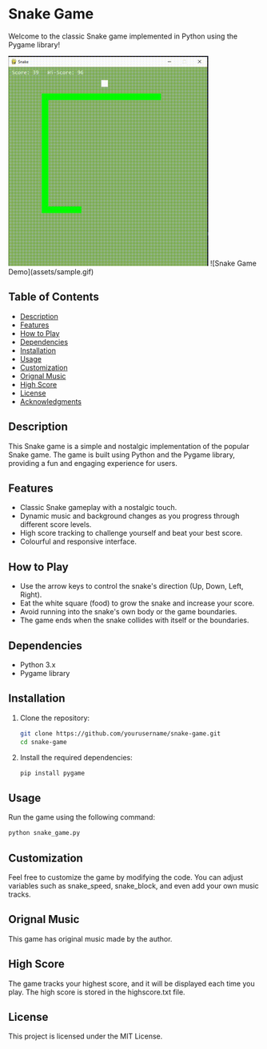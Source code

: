 # Snake Game

Welcome to the classic Snake game implemented in Python using the Pygame library!

<img src="assets/sample.gif" width="400">
![Snake Game Demo](assets/sample.gif)

## Table of Contents
- [Description](#description)
- [Features](#features)
- [How to Play](#how-to-play)
- [Dependencies](#dependencies)
- [Installation](#installation)
- [Usage](#usage)
- [Customization](#customization)
- [Orignal Music](#original-music)
- [High Score](#high-score)
- [License](#license)
- [Acknowledgments](#acknowledgments)

## Description

This Snake game is a simple and nostalgic implementation of the popular Snake game. The game is built using Python and the Pygame library, providing a fun and engaging experience for users.

## Features

- Classic Snake gameplay with a nostalgic touch.
- Dynamic music and background changes as you progress through different score levels.
- High score tracking to challenge yourself and beat your best score.
- Colourful and responsive interface.

## How to Play

- Use the arrow keys to control the snake's direction (Up, Down, Left, Right).
- Eat the white square (food) to grow the snake and increase your score.
- Avoid running into the snake's own body or the game boundaries.
- The game ends when the snake collides with itself or the boundaries.

## Dependencies

- Python 3.x
- Pygame library

## Installation

1. Clone the repository:

   ```bash
   git clone https://github.com/yourusername/snake-game.git
   cd snake-game
   ```
   
2. Install the required dependencies:

   ```bash
   pip install pygame
   ```

## Usage

Run the game using the following command:

```bash
python snake_game.py
```

## Customization

Feel free to customize the game by modifying the code. You can adjust variables such as snake_speed, snake_block, and even add your own music tracks.

## Orignal Music

This game has original music made by the author.

## High Score

The game tracks your highest score, and it will be displayed each time you play. The high score is stored in the highscore.txt file.

## License
This project is licensed under the MIT License.
